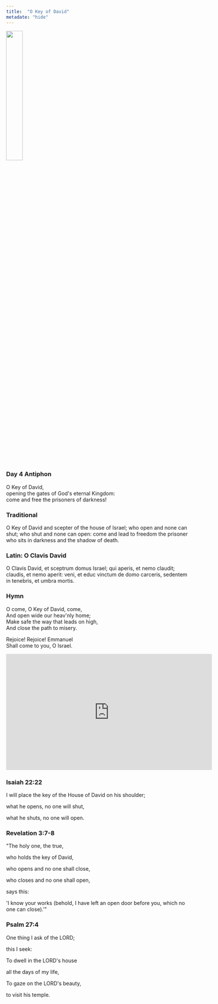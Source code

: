 ```yaml
---
title:  "O Key of David"
metadate: "hide"
---
```

<img src="{{ site.baseurl }}/assets/images/O_Clavis.png" class="drawing" style="width: 30%;">


### Day 4 Antiphon

O Key of David, <br>
opening the gates of God's eternal Kingdom: <br>
come and free the prisoners of darkness! <br>

### Traditional

O Key of David and scepter of the house of Israel; who open and none can shut; who shut and none can open: come and lead to freedom the prisoner who sits in darkness and the shadow of death.

### Latin: O Clavis David

O Clavis David, et sceptrum domus Israel; qui aperis, et nemo claudit; claudis, et nemo aperit: veni, et educ vinctum de domo carceris, sedentem in tenebris, et umbra mortis.

### Hymn

O come, O Key of David, come, <br>
And open wide our heav'nly home; <br>
Make safe the way that leads on high, <br>
And close the path to misery. <br>
<p>
Rejoice! Rejoice! Emmanuel <br>
Shall come to you, O Israel. <br>

<p>

<iframe width="560" height="315" src="https://www.youtube.com/embed/7xtpJ4Q_Q-4?si=ChVxzBzuhuy6OKde&amp;start=137&end=176" title="YouTube video player" frameborder="0" allow="accelerometer; autoplay; clipboard-write; encrypted-media; gyroscope; picture-in-picture; web-share" allowfullscreen></iframe>

<p>

### Isaiah 22:22

I will place the key of the House of David on his shoulder;<br>

what he opens, no one will shut,<br>

what he shuts, no one will open.<br>

### Revelation 3:7-8

"The holy one, the true,<br>

who holds the key of David,<br>

who opens and no one shall close,<br>

who closes and no one shall open,<br>

says this:<br>

'I know your works (behold, I have left an open door before you, which no one can close).'"<br>

### Psalm 27:4

One thing I ask of the LORD;<br>

this I seek:<br>

To dwell in the LORD's house<br>

all the days of my life,<br>

To gaze on the LORD's beauty,<br>

to visit his temple.<br>




